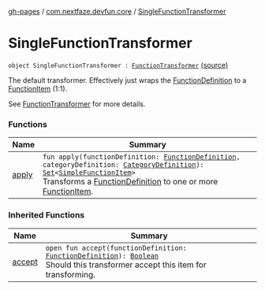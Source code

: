 [gh-pages](../../index.md) / [com.nextfaze.devfun.core](../index.md) / [SingleFunctionTransformer](.)

# SingleFunctionTransformer

`object SingleFunctionTransformer : `[`FunctionTransformer`](../-function-transformer/index.md) [(source)](https://github.com/NextFaze/dev-fun/tree/master/devfun-annotations/src/main/java/com/nextfaze/devfun/core/FunctionTransformer.kt#L78)

The default transformer. Effectively just wraps the [FunctionDefinition](../-function-definition/index.md) to a [FunctionItem](../-function-item/index.md) (1:1).

See [FunctionTransformer](../-function-transformer/index.md) for more details.

### Functions

| Name | Summary |
|---|---|
| [apply](apply.md) | `fun apply(functionDefinition: `[`FunctionDefinition`](../-function-definition/index.md)`, categoryDefinition: `[`CategoryDefinition`](../-category-definition/index.md)`): `[`Set`](https://kotlinlang.org/api/latest/jvm/stdlib/kotlin.collections/-set/index.html)`<`[`SimpleFunctionItem`](../-simple-function-item/index.md)`>`<br>Transforms a [FunctionDefinition](../-function-definition/index.md) to one or more [FunctionItem](../-function-item/index.md). |

### Inherited Functions

| Name | Summary |
|---|---|
| [accept](../-function-transformer/accept.md) | `open fun accept(functionDefinition: `[`FunctionDefinition`](../-function-definition/index.md)`): `[`Boolean`](https://kotlinlang.org/api/latest/jvm/stdlib/kotlin/-boolean/index.html)<br>Should this transformer accept this item for transforming. |
